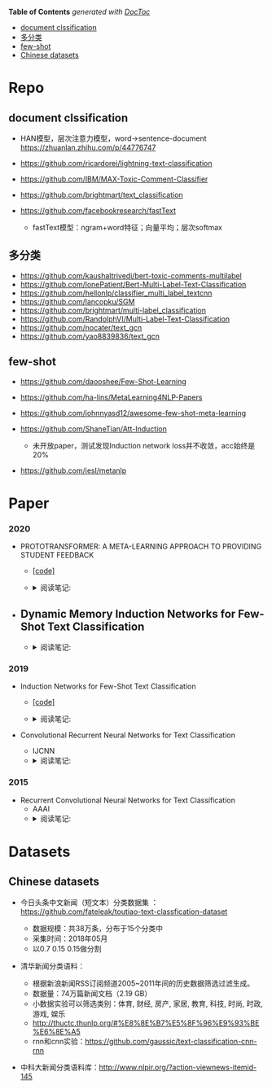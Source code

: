 <!-- START doctoc generated TOC please keep comment here to allow auto update -->
<!-- DON'T EDIT THIS SECTION, INSTEAD RE-RUN doctoc TO UPDATE -->
**Table of Contents**  *generated with [DocToc](https://github.com/thlorenz/doctoc)*

- [document clssification](#document-clssification)
- [多分类](#%E5%A4%9A%E5%88%86%E7%B1%BB)
- [few-shot](#few-shot)
- [Chinese datasets](#chinese-datasets)

<!-- END doctoc generated TOC please keep comment here to allow auto update -->


# Repo
## document clssification
- HAN模型，层次注意力模型，word->sentence-document https://zhuanlan.zhihu.com/p/44776747

- https://github.com/ricardorei/lightning-text-classification
- https://github.com/IBM/MAX-Toxic-Comment-Classifier
- https://github.com/brightmart/text_classification
- https://github.com/facebookresearch/fastText
  - fastText模型：ngram+word特征；向量平均；层次softmax

## 多分类
- https://github.com/kaushaltrivedi/bert-toxic-comments-multilabel
- https://github.com/lonePatient/Bert-Multi-Label-Text-Classification
- https://github.com/hellonlp/classifier_multi_label_textcnn
- https://github.com/lancopku/SGM
- https://github.com/brightmart/multi-label_classification
- https://github.com/RandolphVI/Multi-Label-Text-Classification
- https://github.com/nocater/text_gcn
- https://github.com/yao8839836/text_gcn


## few-shot

- https://github.com/daooshee/Few-Shot-Learning
- https://github.com/ha-lins/MetaLearning4NLP-Papers
- https://github.com/johnnyasd12/awesome-few-shot-meta-learning

- https://github.com/ShaneTian/Att-Induction
  - 未开放paper，测试发现Induction network loss并不收敛，acc始终是20%
- https://github.com/iesl/metanlp

# Paper
### 2020
- PROTOTRANSFORMER: A META-LEARNING APPROACH TO PROVIDING STUDENT FEEDBACK
  -  [[code]](https://github.com/mhw32/prototransformer-public)
  - <details>
    <summary>阅读笔记: </summary>
    1. paper主要应用在code相关的meta-learning任务中，并在NLP任务有很好的效果  <br>
    2. 使用robert对模型encoding，同时使用label embedding mean embedding作为一个token加入input，以此来融合side information  <br>
    3. 使用SMLMT作为self-supervise的训练方式  <br>
    4. details: 对于N-way K-shot C-query，采样时对每个类采样K个样本，然后对每个样本采样C个作为query；SMLMT并非是一个直接的分类问题，而是同一个类的support set和query set使用相同token mask；只希望正样本的距离比负样本的距离大就可以，所以推理时support set要包含真实类
    
    </details>

- Dynamic Memory Induction Networks for Few-Shot Text Classification
  - 
  - <details>
    <summary>阅读笔记: </summary>
    1. two stage：pretrained model on train datasets，同时得到记忆权重W  <br>
    2. meta-learning stage：使用动态记忆模块对支持集，记忆权重进行动态信息融合  <br>
    3. 将2得到的embedding和query set进行cos计算  <br>
    
    </details>

### 2019
- Induction Networks for Few-Shot Text Classification
  -  [[code]](https://github.com/wuzhiye7/Induction-Network-on-FewRel；https://github.com/zhongyuchen/few-shot-text-classification)
  - <details>
    <summary>阅读笔记: </summary>
    1. 采样一个episode，支持集（C个类别*K个样本），请求集（C*K）  <br>
    2. 多支持集和请求集的样本text都用encoder进行embedding，具体是LSTM，然后使用self-attention加权得到text的句子embedding  <br>
    3. 计算类别embedding：使用胶囊网络对每个样本进行嵌入，然后通过动态路由的方法加权类别的所有样本，得到类别embedding  <br>
    4. 类别embedding和query集样本的两个embedding计算mse得分。
    
    </details>

- Convolutional Recurrent Neural Networks for Text Classification
  - IJCNN  
  - <details>
    <summary>阅读笔记: </summary>
    1. 提出了一种卷积循环神经络，具体是先用两种scale的卷积核，然后用 Max pooing,将两种特征图 concat,然后再通过 Lstm网络  <br>
    <img src="./assets\CRNN.png" align="middle" />
    </details>

### 2015
- Recurrent Convolutional Neural Networks for Text Classification
  - AAAI  
  - <details>
    <summary>阅读笔记: </summary>
    1. 提出了一种循环卷积神经网络 ，本质是全通过循环神经网络，然后网经输出和输入embedding拼接，使用 tanh激活函数， Max pooling最后接一个线性层分类  <br>
    <img src="./assets\RCNN.png" align="middle" />
    </details>

# Datasets
## Chinese datasets
- 今日头条中文新闻（短文本）分类数据集 ：https://github.com/fateleak/toutiao-text-classfication-dataset
  - 数据规模：共38万条，分布于15个分类中
  - 采集时间：2018年05月
  - 以0.7 0.15 0.15做分割
  
- 清华新闻分类语料：
  - 根据新浪新闻RSS订阅频道2005~2011年间的历史数据筛选过滤生成。
  - 数据量：74万篇新闻文档（2.19 GB）
  - 小数据实验可以筛选类别：体育, 财经, 房产, 家居, 教育, 科技, 时尚, 时政, 游戏, 娱乐
  - http://thuctc.thunlp.org/#%E8%8E%B7%E5%8F%96%E9%93%BE%E6%8E%A5
  - rnn和cnn实验：https://github.com/gaussic/text-classification-cnn-rnn
  
- 中科大新闻分类语料库：http://www.nlpir.org/?action-viewnews-itemid-145